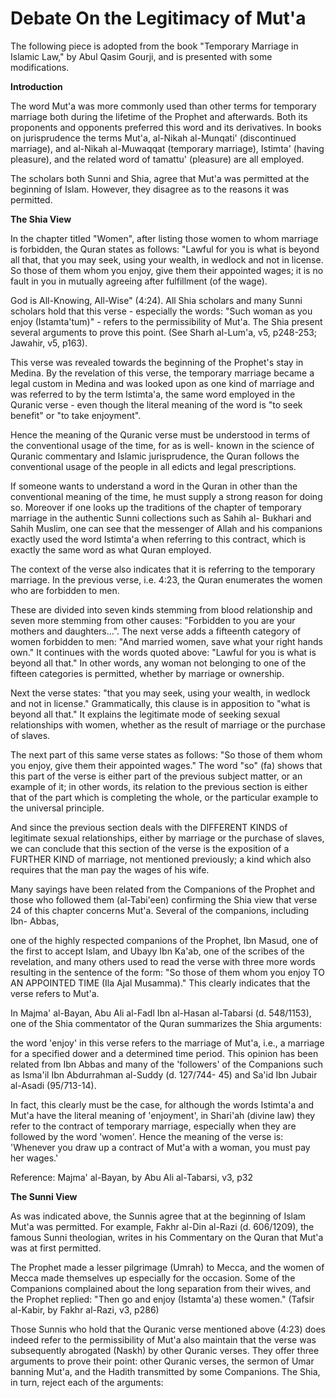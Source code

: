Debate On the Legitimacy of Mut'a
=================================

The following piece is adopted from the book "Temporary Marriage in
Islamic Law," by Abul Qasim Gourji, and is presented with some
modifications.

**Introduction**

The word Mut'a was more commonly used than other terms for temporary
marriage both during the lifetime of the Prophet and afterwards. Both
its proponents and opponents preferred this word and its derivatives. In
books on jurisprudence the terms Mut'a, al-Nikah al-Munqati'
(discontinued marriage), and al-Nikah al-Muwaqqat (temporary marriage),
Istimta' (having pleasure), and the related word of tamattu' (pleasure)
are all employed.

The scholars both Sunni and Shia, agree that Mut'a was permitted at the
beginning of Islam. However, they disagree as to the reasons it was
permitted.

**The Shia View**

In the chapter titled "Women", after listing those women to whom
marriage is forbidden, the Quran states as follows: "Lawful for you is
what is beyond all that, that you may seek, using your wealth, in
wedlock and not in license. So those of them whom you enjoy, give them
their appointed wages; it is no fault in you in mutually agreeing after
fulfillment (of the wage).

God is All-Knowing, All-Wise" (4:24). All Shia scholars and many Sunni
scholars hold that this verse - especially the words: "Such woman as you
enjoy (Istamta'tum)" - refers to the permissibility of Mut'a. The Shia
present several arguments to prove this point. (See Sharh al-Lum'a, v5,
p248-253; Jawahir, v5, p163).

This verse was revealed towards the beginning of the Prophet's stay in
Medina. By the revelation of this verse, the temporary marriage became a
legal custom in Medina and was looked upon as one kind of marriage and
was referred to by the term Istimta'a, the same word employed in the
Quranic verse - even though the literal meaning of the word is "to seek
benefit" or "to take enjoyment".

Hence the meaning of the Quranic verse must be understood in terms of
the conventional usage of the time, for as is well- known in the science
of Quranic commentary and Islamic jurisprudence, the Quran follows the
conventional usage of the people in all edicts and legal
prescriptions.

If someone wants to understand a word in the Quran in other than the
conventional meaning of the time, he must supply a strong reason for
doing so. Moreover if one looks up the traditions of the chapter of
temporary marriage in the authentic Sunni collections such as Sahih al-
Bukhari and Sahih Muslim, one can see that the messenger of Allah and
his companions exactly used the word Istimta'a when referring to this
contract, which is exactly the same word as what Quran employed.

The context of the verse also indicates that it is referring to the
temporary marriage. In the previous verse, i.e. 4:23, the Quran
enumerates the women who are forbidden to men.

These are divided into seven kinds stemming from blood relationship and
seven more stemming from other causes: "Forbidden to you are your
mothers and daughters...". The next verse adds a fifteenth category of
women forbidden to men: "And married women, save what your right hands
own." It continues with the words quoted above: "Lawful for you is what
is beyond all that." In other words, any woman not belonging to one of
the fifteen categories is permitted, whether by marriage or ownership.

Next the verse states: "that you may seek, using your wealth, in
wedlock and not in license." Grammatically, this clause is in apposition
to "what is beyond all that." It explains the legitimate mode of seeking
sexual relationships with women, whether as the result of marriage or
the purchase of slaves.

The next part of this same verse states as follows: "So those of them
whom you enjoy, give them their appointed wages." The word "so" (fa)
shows that this part of the verse is either part of the previous subject
matter, or an example of it; in other words, its relation to the
previous section is either that of the part which is completing the
whole, or the particular example to the universal principle.

And since the previous section deals with the DIFFERENT KINDS of
legitimate sexual relationships, either by marriage or the purchase of
slaves, we can conclude that this section of the verse is the exposition
of a FURTHER KIND of marriage, not mentioned previously; a kind which
also requires that the man pay the wages of his wife.

Many sayings have been related from the Companions of the Prophet and
those who followed them (al-Tabi'een) confirming the Shia view that
verse 24 of this chapter concerns Mut'a. Several of the companions,
including Ibn- Abbas,

one of the highly respected companions of the Prophet, Ibn Masud, one
of the first to accept Islam, and Ubayy Ibn Ka'ab, one of the scribes of
the revelation, and many others used to read the verse with three more
words resulting in the sentence of the form: "So those of them whom you
enjoy TO AN APPOINTED TIME (Ila Ajal Musamma)." This clearly indicates
that the verse refers to Mut'a.

In Majma' al-Bayan, Abu Ali al-Fadl Ibn al-Hasan al-Tabarsi (d.
548/1153), one of the Shia commentator of the Quran summarizes the Shia
arguments:

the word 'enjoy' in this verse refers to the marriage of Mut'a, i.e., a
marriage for a specified dower and a determined time period. This
opinion has been related from Ibn Abbas and many of the 'followers' of
the Companions such as Isma'il Ibn Abdurrahman al-Suddy (d. 127/744- 45)
and Sa'id Ibn Jubair al-Asadi (95/713-14).

In fact, this clearly must be the case, for although the words
Istimta'a and Mut'a have the literal meaning of 'enjoyment', in Shari'ah
(divine law) they refer to the contract of temporary marriage,
especially when they are followed by the word 'women'. Hence the meaning
of the verse is: 'Whenever you draw up a contract of Mut'a with a woman,
you must pay her wages.'

Reference: Majma' al-Bayan, by Abu Ali al-Tabarsi, v3, p32

**The Sunni View**

As was indicated above, the Sunnis agree that at the beginning of Islam
Mut'a was permitted. For example, Fakhr al-Din al-Razi (d. 606/1209),
the famous Sunni theologian, writes in his Commentary on the Quran that
Mut'a was at first permitted.

The Prophet made a lesser pilgrimage (Umrah) to Mecca, and the women of
Mecca made themselves up especially for the occasion. Some of the
Companions complained about the long separation from their wives, and
the Prophet replied: "Then go and enjoy (Istamta'a) these women."
(Tafsir al-Kabir, by Fakhr al-Razi, v3, p286)

Those Sunnis who hold that the Quranic verse mentioned above (4:23)
does indeed refer to the permissibility of Mut'a also maintain that the
verse was subsequently abrogated (Naskh) by other Quranic verses. They
offer three arguments to prove their point: other Quranic verses, the
sermon of Umar banning Mut'a, and the Hadith transmitted by some
Companions. The Shia, in turn, reject each of the arguments:


